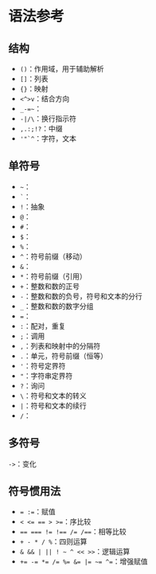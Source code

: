 # 语法参考

## 结构

- `()`：作用域，用于辅助解析
- `[]`：列表
- `{}`：映射
- `<^>v`：结合方向
- `_-=~`：
- `-|/\`：换行指示符
- `,.:;!?`：中缀
- ``'"`^``：字符，文本

## 单符号

- `~`：
- `` ` ``：
- `!`：抽象
- `@`：
- `#`：
- `$`：
- `%`：
- `^`：符号前缀（移动）
- `&`：
- `*`：符号前缀（引用）
- `+`：整数和数的正号
- `-`：整数和数的负号，符号和文本的分行
- `_`：整数和数的数字分组
- `=`：
- `:`：配对，重复
- `;`：调用
- `,`：列表和映射中的分隔符
- `.`：单元，符号前缀（恒等）
- `'`：符号定界符
- `"`：字符串定界符
- `?`：询问
- `\`：符号和文本的转义
- `|`：符号和文本的续行
- `/`：

## 多符号

`->`：变化

## 符号惯用法

- `= :=`：赋值
- `< <= == > >=`：序比较
- `== === != !== /= /==`：相等比较
- `+ - * / %`：四则运算
- `& && | || ! ~ ^ << >>`：逻辑运算
- `+= -= *= /= %= &= |= ~= ^=`：增强赋值
